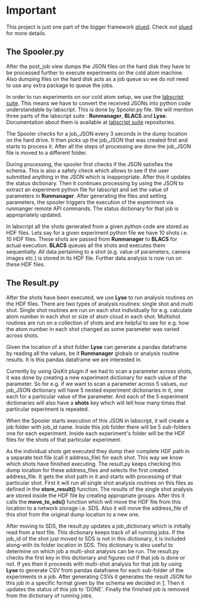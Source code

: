 # Important
This project is just one part of the bigger framework [qlued][qlue_github]. Check out [qlued][qlue_github] for more details.
## The Spooler.py

After the post_job view dumps the JSON files on the hard disk they have to be processed further to execute experiments on the cold atom machine. Also dumping files on the hard disk acts as a job queue so we do not need to use any extra package to queue the jobs.

In order to run experiments on our cold atom setup, we use the [labscript suite][labscript_github]. This means we have to convert the received JSONs into python code understandable by labscript. This is done by Spooler.py file. We will mention three parts of the labscript suite : **Runmanager**, **BLACS** and **Lyse**. Documentation about them is available at [labscript suite][labscript_github] repositories.

The Spooler checks for a job_JSON every 3 seconds in the dump location on the hard drive. It then picks up the job_JSON that was created first and starts to process it. After all the steps of processing are done the job_JSON file is moved to a different folder.

During processing, the spooler first checks if the JSON satisfies the schema. This is also a safety check which allows to see if the user submitted anything in the JSON which is inappropriate. After this it updates the status dictionary. Then it continues processing by using the JSON to extract an experiment python file for labscript and set the value of parameters in **Runmanager**. After generating the files and setting parameters, the spooler triggers the execution of the experiment via runmanger remote API commands. The status dictionary for that job is appropriately updated.

In labscript all the shots generated from a given python code are stored as HDF files. Lets say for a given experiment python file we have 10 shots i.e. 10 HDF files. These shots are passed from **Runmanager** to **BLACS** for actual execution. **BLACS** queues all the shots and executes them sequentially. All data pertaining to a shot (e.g. value of parameters, camera images etc.) is stored in its HDF file. Further data analysis is now run on these HDF files.

## The Result.py
After the shots have been executed, we use **Lyse** to run analysis routines on the HDF files. There are two types of analysis routines: single shot and multi shot. Single shot routines are run on each shot individually for e.g. calculate atom number in each shot or size of atom cloud in each shot. Multishot routines are run on a collection of shots and are helpful to see for e.g. how the atom number in each shot changed as some parameter was varied across shots.

Given the location of a shot folder **Lyse** can generate a pandas dataframe by reading all the values, be it **Runmanager** globals or analysis routine results. It is this pandas dataframe we are interested in.

Currently by using QisKit plugin if we had to scan a parameter across shots, it was done by creating a new experiment dictionary for each value of the parameter. So for e.g. if we want to scan a parameter across 5 values, our job_JSON dictionary will have 5 nested experiment dictionaries in it, one each for a particular value of the parameter. And each of the 5 experiment dictionaries will also have a **shots** key which will tell how many times that particular experiment is repeated.

When the Spooler starts execution of this JSON in labscript, it will create a job folder with job_id name. Inside this job folder there will be 5 sub-folders one for each experiment. Inside each experiment's folder will be the HDF files for the shots of that particular experiment.

As the individual shots get executed they dump their complete HDF path in a separate text file (call it address_file) for each shot. This way we know which shots have finished executing. The result.py keeps checking this dump location for these address_files and selects the first created address_file. It gets the shot path in it and starts with processing of that particular shot. First it will run all single shot analysis routines on this files as defined in the **store_result()** function. The results of the single shot analysis are stored inside the HDF file by creating appropriate groups. After this it calls the  **move_to_sds()** function which will move the HDF file from this location to a network storage i.e. SDS. Also it will move the address_file of this shot from the original dump location to a new one.

After moving to SDS, the result.py updates a job_dictionary which is initially read from a text file. This dictionary keeps track of all running jobs. If the job_id of the shot just moved to SDS is not in this dictionary, it is included along-with its folder location in SDS. This dictionary is also useful to determine on which job a multi-shot analysis can be run. The result.py checks the first key in this dictionary and figures out if that job is done or not. If yes then it proceeds with multi-shot analysis for that job by using **Lyse** to generate CSV from pandas dataframe for each sub-folder of the experiments in a job. After generating CSVs it generates the result JSON for this job in a specific format given by the schema we decided in [1][eggerdj_github]. Then it updates the status of this job to 'DONE'. Finally the finished job is removed from the dictionary of running jobs.


[qlue_github]: https://github.com/alqor-ug/qlued "qlue"
[eggerdj_github]: https://github.com/eggerdj/backends/ "Qiskit_json"
[labscript_github]: https://github.com/labscript-suite "labscript"